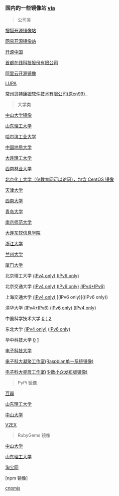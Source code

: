 

### 国内的一些镜像站    [via](https://segmentfault.com/a/1190000000375848)

> 公司类

[搜狐开源镜像站](http://mirrors.sohu.com/)

[网易开源镜像站](http://mirrors.163.com/)

[开源中国](http://mirrors.oschina.net/)

[首都在线科技股份有限公司](http://mirrors.yun-idc.com/)

[阿里云开源镜像](http://mirrors.aliyun.com/)

[LUPA](http://mirror.lupaworld.com/)

[常州贝特康姆软件技术有限公司(原cn99）](http://centos.bitcomm.cn/)

> 大学类

[中山大学镜像](http://mirror.sysu.edu.cn/)

[山东理工大学](http://mirrors.sdutlinux.org/)

[哈尔滨工业大学](http://run.hit.edu.cn/)

[中国地质大学](http://cugbteam.org/)

[大连理工大学](http://mirror.dlut.edu.cn/)

[西南林业大学](http://cs3.swfu.edu.cn/cs3guide.html)

[北京化工大学（仅教育网可以访问），包含 CentOS 镜像](http://ubuntu.buct.edu.cn/)

[天津大学](http://mirror.tju.edu.cn/)

[西南大学](http://linux.swu.edu.cn/swudownload/Distributions/)

[青岛大学](http://mirror.qdu.edu.cn/)

[南京师范大学](http://mirrors.njnu.edu.cn/)

[大连东软信息学院](http://mirrors.neusoft.edu.cn/)

[浙江大学](http://mirrors.zju.edu.cn/)

[兰州大学](http://mirror.lzu.edu.cn/)

[厦门大学](http://mirrors.xmu.edu.cn/)

北京理工大学 [(IPv4 only)](http://mirror.bit.edu.cn) [(IPv6 only)](http://mirror.bit6.edu.cn)
 
北京交通大学 [(IPv4 only)](http://mirror.bjtu.edu.cn) [(IPv6 only)](http://mirror6.bjtu.edu.cn) [(IPv4+IPv6)](http://debian.bjtu.edu.cn)
 
上海交通大学 [(IPv4 only)](http://ftp.sjtu.edu.cn/) [(IPv6 only)]((IPv6 only))
 
清华大学 [ (IPv4+IPv6)](http://mirrors.tuna.tsinghua.edu.cn/) [ (IPv6 only)](http://mirrors.6.tuna.tsinghua.edu.cn/) [ (IPv4 only)](http://mirrors.4.tuna.tsinghua.edu.cn/)

中国科学技术大学 [0](http://mirrors.ustc.edu.cn/) [ 1](http://mirrors4.ustc.edu.cn/) [ 2](http://mirrors6.ustc.edu.cn/)

东北大学 [ (IPv4 only)](http://mirror.neu.edu.cn/) [ (IPv6 only)](http://mirror.neu6.edu.cn/)

华中科技大学 [ 0](http://mirrors.hust.edu.cn/) [ 1](http://mirrors.hustunique.com/)

[电子科技大学](http://ubuntu.uestc.edu.cn/)


[电子科大凝聚工作室(Raspbian单一系统镜像)](http://raspbian.cnssuestc.org/)


[电子科大星辰工作室(少数小众发布版镜像)](http://mirrors.stuhome.net/)


> PyPi 镜像

[豆瓣](http://pypi.douban.com/)

[山东理工大学](http://pypi.sdutlinux.org/)

[中山大学](http://mirror.sysu.edu.cn/pypi/)

[V2EX](http://pypi.v2ex.com/simple/)

> RubyGems 镜像

[中山大学](http://mirror.sysu.edu.cn/rubygems/)

[山东理工大学](http://ruby.sdutlinux.org/)

[淘宝网](http://ruby.taobao.org/)

[npm 镜像]

[cnpmjs](http://cnpmjs.org/)

